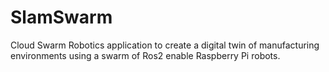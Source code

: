 # SlamSwarm
Cloud Swarm Robotics application to create a digital twin of manufacturing environments using a swarm of Ros2 enable Raspberry Pi robots.
